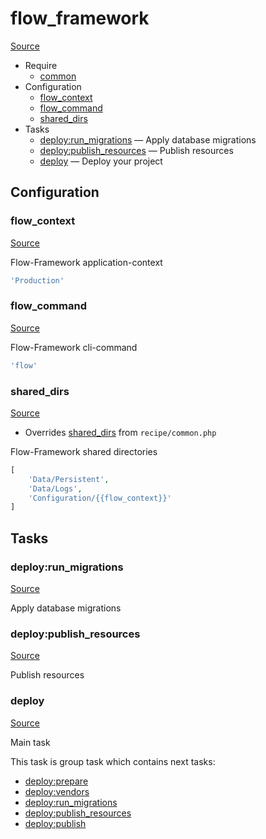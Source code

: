 <!-- DO NOT EDIT THIS FILE! -->
<!-- Instead edit recipe/flow_framework.php -->
<!-- Then run bin/docgen -->

# flow_framework

[Source](/recipe/flow_framework.php)



* Require
  * [common](/docs/recipe/common.md)
* Configuration
  * [flow_context](#flow_context)
  * [flow_command](#flow_command)
  * [shared_dirs](#shared_dirs)
* Tasks
  * [deploy:run_migrations](#deployrun_migrations) — Apply database migrations
  * [deploy:publish_resources](#deploypublish_resources) — Publish resources
  * [deploy](#deploy) — Deploy your project

## Configuration
### flow_context
[Source](https://github.com/deployphp/deployer/search?q=%22flow_context%22+in%3Afile+language%3Aphp+path%3Arecipe+filename%3Aflow_framework.php)

Flow-Framework application-context

```php title="Default value"
'Production'
```


### flow_command
[Source](https://github.com/deployphp/deployer/search?q=%22flow_command%22+in%3Afile+language%3Aphp+path%3Arecipe+filename%3Aflow_framework.php)

Flow-Framework cli-command

```php title="Default value"
'flow'
```


### shared_dirs
[Source](https://github.com/deployphp/deployer/search?q=%22shared_dirs%22+in%3Afile+language%3Aphp+path%3Arecipe+filename%3Aflow_framework.php)

* Overrides [shared_dirs](/docs/recipe/common.md#shared_dirs) from `recipe/common.php`

Flow-Framework shared directories

```php title="Default value"
[
    'Data/Persistent',
    'Data/Logs',
    'Configuration/{{flow_context}}'
]
```



## Tasks
### deploy:run_migrations
[Source](https://github.com/deployphp/deployer/search?q=%22deploy%3Arun_migrations%22+in%3Afile+language%3Aphp+path%3Arecipe+filename%3Aflow_framework.php)

Apply database migrations


### deploy:publish_resources
[Source](https://github.com/deployphp/deployer/search?q=%22deploy%3Apublish_resources%22+in%3Afile+language%3Aphp+path%3Arecipe+filename%3Aflow_framework.php)

Publish resources


### deploy
[Source](https://github.com/deployphp/deployer/search?q=%22deploy%22+in%3Afile+language%3Aphp+path%3Arecipe+filename%3Aflow_framework.php)

Main task


This task is group task which contains next tasks:
* [deploy:prepare](/docs/recipe/common.md#deployprepare)
* [deploy:vendors](/docs/recipe/deploy/vendors.md#deployvendors)
* [deploy:run_migrations](/docs/recipe/flow_framework.md#deployrun_migrations)
* [deploy:publish_resources](/docs/recipe/flow_framework.md#deploypublish_resources)
* [deploy:publish](/docs/recipe/common.md#deploypublish)


